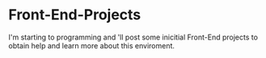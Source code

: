 # Front-End-Projects

I'm starting to programming and 'll post some inicitial Front-End projects to obtain help and learn more about this enviroment. 
